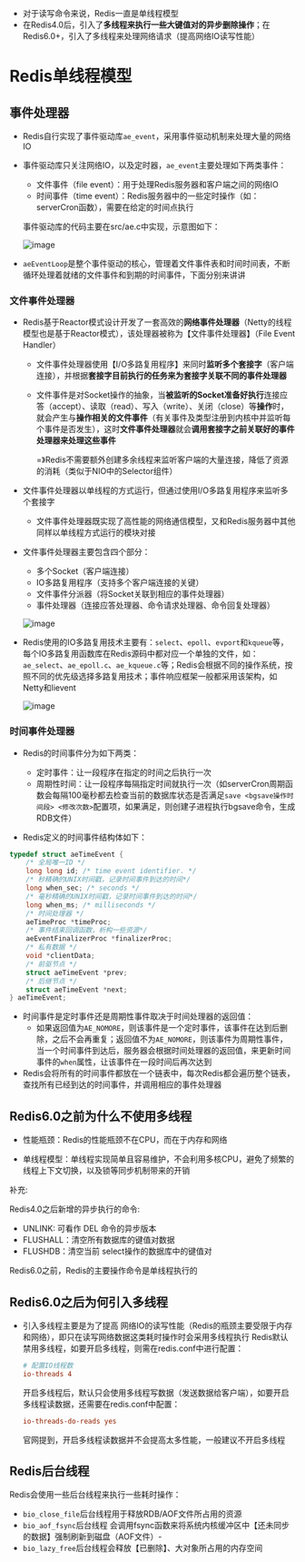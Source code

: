 - 对于读写命令来说，Redis一直是单线程模型
- 在Redis4.0后，引入了**多线程来执行一些大键值对的异步删除操作**；在Redis6.0+，引入了多线程来处理网络请求（提高网络IO读写性能）

# Redis单线程模型

## 事件处理器

- Redis自行实现了事件驱动库`ae_event`，采用事件驱动机制来处理大量的网络IO

- 事件驱动库只关注网络IO，以及定时器，`ae_event`主要处理如下两类事件：
  - 文件事件（file event）：用于处理Redis服务器和客户端之间的网络IO
  - 时间事件（time event）：Redis服务器中的一些定时操作（如：serverCron函数），需要在给定的时间点执行

  事件驱动库的代码主要在src/ae.c中实现，示意图如下：

  ![image](https://github.com/user-attachments/assets/585fb02c-7841-423c-be4c-38896894dcdf)


- `aeEventLoop`是整个事件驱动的核心，管理着文件事件表和时间时间表，不断循环处理着就绪的文件事件和到期的时间事件，下面分别来讲讲

### 文件事件处理器

- Redis基于Reactor模式设计开发了一套高效的**网络事件处理器**（Netty的线程模型也是基于Reactor模式），该处理器被称为【文件事件处理器】（File Event Handler）

  - 文件事件处理器使用【I/O多路复用程序】来同时**监听多个套接字**（客户端连接），并根据**套接字目前执行的任务来为套接字关联不同的事件处理器**

  - 文件事件是对Socket操作的抽象，当**被监听的Socket准备好执行**连接应答（accept）、读取（read）、写入（write）、关闭（close）等**操作**时，就会产生与**操作相关的文件事件**（有关事件及类型注册到内核中并监听每个事件是否发生），这时**文件事件处理器**就会**调用套接字之前关联好的事件处理器来处理这些事件**

    =》Redis不需要额外创建多余线程来监听客户端的大量连接，降低了资源的消耗（类似于NIO中的Selector组件）

- 文件事件处理器以单线程的方式运行，但通过使用I/O多路复用程序来监听多个套接字

  - 文件事件处理器既实现了高性能的网络通信模型，又和Redis服务器中其他同样以单线程方式运行的模块对接

- 文件事件处理器主要包含四个部分：

  - 多个Socket（客户端连接）
  - IO多路复用程序（支持多个客户端连接的关键）
  - 文件事件分派器（将Socket关联到相应的事件处理器）
  - 事件处理器（连接应答处理器、命令请求处理器、命令回复处理器）

  ![image](https://github.com/user-attachments/assets/b69625be-3930-4d86-af63-c97dd58d6fa8)

  
- Redis使用的IO多路复用技术主要有：`select`、`epoll`、`evport`和`kqueue`等，每个IO多路复用函数库在Redis源码中都对应一个单独的文件，如：`ae_select`、`ae_epoll.c`、`ae_kqueue.c`等；Redis会根据不同的操作系统，按照不同的优先级选择多路复用技术；事件响应框架一般都采用该架构，如Netty和lievent

  ![image](https://github.com/user-attachments/assets/7591af71-566a-483f-ad63-29dcc80010d0)


### 时间事件处理器

- Redis的时间事件分为如下两类：
  - 定时事件：让一段程序在指定的时间之后执行一次
  - 周期性时间：让一段程序每隔指定时间就执行一次（如serverCron周期函数会每隔100毫秒都去检查当前的数据库状态是否满足`save <bgsave操作时间段> <修改次数>`配置项，如果满足，则创建子进程执行bgsave命令，生成RDB文件）

- Redis定义的时间事件结构体如下：

```c
typedef struct aeTimeEvent {
    /* 全局唯一ID */
    long long id; /* time event identifier. */
    /* 秒精确的UNIX时间戳，记录时间事件到达的时间*/
    long when_sec; /* seconds */
    /* 毫秒精确的UNIX时间戳，记录时间事件到达的时间*/
    long when_ms; /* milliseconds */
    /* 时间处理器 */
    aeTimeProc *timeProc;
    /* 事件结束回调函数，析构一些资源*/
    aeEventFinalizerProc *finalizerProc;
    /* 私有数据 */
    void *clientData;
    /* 前驱节点 */
    struct aeTimeEvent *prev;
    /* 后继节点 */
    struct aeTimeEvent *next;
} aeTimeEvent;
```

- 时间事件是定时事件还是周期性事件取决于时间处理器的返回值：
  - 如果返回值为`AE_NOMORE`，则该事件是一个定时事件，该事件在达到后删除，之后不会再重复；返回值不为`AE_NOMORE`，则该事件为周期性事件，当一个时间事件到达后，服务器会根据时间处理器的返回值，来更新时间事件的`when`属性，让该事件在一段时间后再次达到
- Redis会将所有的时间事件都放在一个链表中，每次Redis都会遍历整个链表，查找所有已经到达的时间事件，并调用相应的事件处理器

## Redis6.0之前为什么不使用多线程

- 性能瓶颈：Redis的性能瓶颈不在CPU，而在于内存和网络

- 单线程模型：单线程实现简单且容易维护，不会利用多核CPU，避免了频繁的线程上下文切换，以及锁等同步机制带来的开销

补充:

Redis4.0之后新增的异步执行的命令:

- UNLINK: 可看作 DEL 命令的异步版本
- FLUSHALL：清空所有数据库的键值对数据
- FLUSHDB：清空当前 select操作的数据库中的键值对

Redis6.0之前，Redis的主要操作命令是单线程执行的

## Redis6.0之后为何引入多线程

- 引入多线程主要是为了提高 网络IO的读写性能（Redis的瓶颈主要受限于内存和网络），即只在读写网络数据这类耗时操作时会采用多线程执行
    Redis默认禁用多线程，如要开启多线程，则需在redis.conf中进行配置：
    
    ```conf
    # 配置IO线程数
    io-threads 4 
    ```
    
    开启多线程后，默认只会使用多线程写数据（发送数据给客户端），如要开启多线程读数据，还需要在redis.conf中配置：

    ```conf
    io-threads-do-reads yes
    ```
    
    官网提到，开启多线程读数据并不会提高太多性能，一般建议不开启多线程

## Redis后台线程

Redis会使用一些后台线程来执行一些耗时操作：

- `bio_close_file`后台线程用于释放RDB/AOF文件所占用的资源
- `bio_aof_fsync`后台线程 会调用fsync函数来将系统内核缓冲区中【还未同步的数据】强制刷新到磁盘（AOF文件）-
- `bio_lazy_free`后台线程会释放【已删除】、大对象所占用的内存空间

